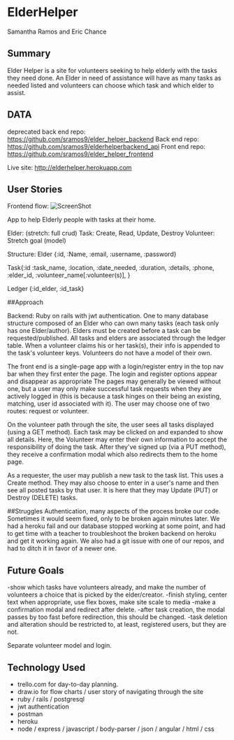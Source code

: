 # ElderHelper
Samantha Ramos and Eric Chance

## Summary

Elder Helper is a site for volunteers seeking to help elderly with the tasks they need done. An Elder in need of assistance will have as many tasks as needed listed and volunteers can choose which task and which elder to assist.

## DATA

deprecated back end repo: https://github.com/sramos9/elder_helper_backend
Back end repo: https://github.com/sramos9/elderhelperbackend_api
Front end repo: https://github.com/sramos9/elder_helper_frontend

Live site: http://elderhelper.herokuapp.com

## User Stories
Frontend flow:
![ScreenShot](/elder_helper_backend/Flowchart3.jpg)

App to help Elderly people with tasks at their home.

Elder:  (stretch: full crud)
Task: Create, Read, Update, Destroy
Volunteer: Stretch goal (model)

Structure:
Elder {:id, :Name, :email, :username, :password}

Task{:id :task_name, :location, :date_needed, :duration, :details, :phone, :elder_id, :volunteer_name[:volunteer(s)], }

Ledger {:id_elder, :id_task}

##Approach

Backend: Ruby on rails with jwt authentication.  One to many database structure composed of an Elder who can own many tasks (each task only has one Elder/author).  Elders must be created before a task can be requested/published. All tasks and elders are associated through the ledger table.  When a volunteer claims his or her task(s), their info is appended to the task's volunteer keys.  Volunteers do not have a model of their own.

The front end is a single-page app with a login/register entry in the top nav bar when they first enter the page. The login and register options appear and disappear as appropriate The pages may generally be viewed without one, but a user may only make successful task requests when they are actively logged in (this is because a task hinges on their being an existing, matching, user id associated with it).  The user may choose one of two routes: request or volunteer.  

On the volunteer path through the site, the user sees all tasks displayed (using a GET method). Each task may be clicked on and expanded to show all details.  Here, the Volunteer may enter their own information to accept the responsibility of doing the task.  After they've signed up (via a PUT method), they receive a confirmation modal which also redirects them to the home page.

As a requester, the user may publish a new task to the task list.  This uses a Create method.  They may also choose to enter in a user's name and then see all posted tasks by that user.  It is here that they may Update (PUT) or Destroy (DELETE) tasks.

##Struggles
Authentication, many aspects of the process broke our code.  Sometimes it would seem fixed, only to be broken again minutes later.  We had a heroku fail and our database stopped working at some point, and had to get time with a teacher to troubleshoot the broken backend on heroku and get it working again.  We also had a git issue with one of our repos, and had to ditch it in favor of a newer one.

## Future Goals
-show which tasks have volunteers already, and make the number of volunteers a choice that is picked by the elder/creator.
-finish styling, center text when appropriate, use flex boxes, make site scale to media
-make a confirmation modal and redirect after delete.
-after task creation, the modal passes by too fast before redirection, this should be changed.
-task deletion and alteration should be restricted to, at least, registered users, but they are not.

Separate volunteer model and login. <!-- Volunteer {:id, :Name, :phone, :email, :task_list[task_id]} -->

## Technology Used
- trello.com for day-to-day planning.
- draw.io for flow charts / user story of navigating through the site
- ruby / rails / postgresql
- jwt authentication
- postman
- heroku
- node / express / javascript / body-parser / json / angular / html / css
